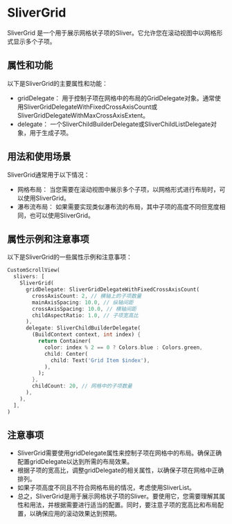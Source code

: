 # SliverGrid

SliverGrid 是一个用于展示网格状子项的Sliver。它允许您在滚动视图中以网格形式显示多个子项。

## 属性和功能

以下是SliverGrid的主要属性和功能：

- gridDelegate： 用于控制子项在网格中的布局的GridDelegate对象。通常使用SliverGridDelegateWithFixedCrossAxisCount或SliverGridDelegateWithMaxCrossAxisExtent。
- delegate： 一个SliverChildBuilderDelegate或SliverChildListDelegate对象，用于生成子项。

## 用法和使用场景

SliverGrid通常用于以下情况：

- 网格布局： 当您需要在滚动视图中展示多个子项，以网格形式进行布局时，可以使用SliverGrid。
- 瀑布流布局： 如果需要实现类似瀑布流的布局，其中子项的高度不同但宽度相同，也可以使用SliverGrid。

## 属性示例和注意事项

以下是SliverGrid的一些属性示例和注意事项：

```dart
CustomScrollView(
  slivers: [
    SliverGrid(
      gridDelegate: SliverGridDelegateWithFixedCrossAxisCount(
        crossAxisCount: 2, // 横轴上的子项数量
        mainAxisSpacing: 10.0, // 纵轴间距
        crossAxisSpacing: 10.0, // 横轴间距
        childAspectRatio: 1.0, // 子项宽高比
      ),
      delegate: SliverChildBuilderDelegate(
        (BuildContext context, int index) {
          return Container(
            color: index % 2 == 0 ? Colors.blue : Colors.green,
            child: Center(
              child: Text('Grid Item $index'),
            ),
          );
        },
        childCount: 20, // 网格中的子项数量
      ),
    ),
  ],
)
```

## 注意事项

- SliverGrid需要使用gridDelegate属性来控制子项在网格中的布局。确保正确配置gridDelegate以达到所需的布局效果。
- 根据子项的宽高比，调整gridDelegate的相关属性，以确保子项在网格中正确排列。
- 如果子项高度不同且不符合网格布局的情况，考虑使用SliverList。
- 总之，SliverGrid是用于展示网格状子项的Sliver。要使用它，您需要理解其属性和用法，并根据需要进行适当的配置。同时，要注意子项的宽高比和布局配置，以确保应用的滚动效果达到预期。
